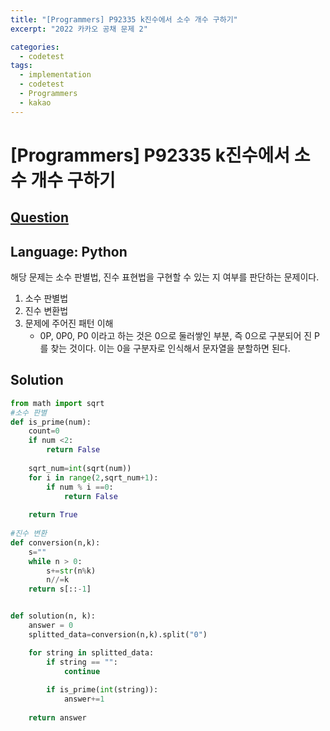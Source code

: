 ```yaml
---
title: "[Programmers] P92335 k진수에서 소수 개수 구하기"
excerpt: "2022 카카오 공채 문제 2"

categories:
  - codetest
tags:
  - implementation
  - codetest
  - Programmers
  - kakao
---
```

# [Programmers] P92335 k진수에서 소수 개수 구하기
## [Question](https://school.programmers.co.kr/learn/courses/30/lessons/92335)
## Language: Python

해당 문제는 소수 판별법, 진수 표현법을 구현할 수 있는 지 여부를 판단하는 문제이다.

1. 소수 판별법
2. 진수 변환법
3. 문제에 주어진 패턴 이해
    - 0P, 0P0, P0 이라고 하는 것은 0으로 둘러쌓인 부분, 즉 0으로 구분되어 진 P를 찾는 것이다. 이는 0을 구분자로 인식해서 문자열을 분할하면 된다.

## Solution

```python
from math import sqrt
#소수 판별
def is_prime(num):
    count=0
    if num <2:
        return False
    
    sqrt_num=int(sqrt(num))
    for i in range(2,sqrt_num+1):
        if num % i ==0:
            return False
    
    return True
    
#진수 변환
def conversion(n,k):
    s=""
    while n > 0:
        s+=str(n%k)
        n//=k
    return s[::-1]


def solution(n, k):
    answer = 0  
    splitted_data=conversion(n,k).split("0")

    for string in splitted_data:
        if string == "":
            continue
            
        if is_prime(int(string)):
            answer+=1
    
    return answer
```
